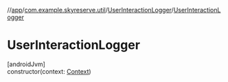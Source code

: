 //[app](../../../index.md)/[com.example.skyreserve.util](../index.md)/[UserInteractionLogger](index.md)/[UserInteractionLogger](-user-interaction-logger.md)

# UserInteractionLogger

[androidJvm]\
constructor(context: [Context](https://developer.android.com/reference/kotlin/android/content/Context.html))
